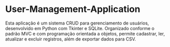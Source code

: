 # User-Management-Application
Esta aplicação é um sistema CRUD para gerenciamento de usuários, desenvolvido em Python com Tkinter e SQLite. Organizado conforme o padrão MVC e com programação orientada a objetos, permite cadastrar, ler, atualizar e excluir registros, além de exportar dados para CSV.
